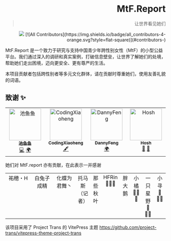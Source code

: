 <!--markdownlint-disable MD028 MD033 MD036 MD041 MD045 MD051-->

<div align="right">

# MtF.Report

> 让世界看见她们

<img src="https://komarev.com/ghpvc/?username=mtfreport" />
<!-- ALL-CONTRIBUTORS-BADGE:START - Do not remove or modify this section -->
[![All Contributors](https://img.shields.io/badge/all_contributors-4-orange.svg?style=flat-square)](#contributors-)
<!-- ALL-CONTRIBUTORS-BADGE:END -->

</div>

MtF.Report 是一个致力于研究与支持中国青少年跨性别女性（MtF）的小型公益平台。我们通过深入的调研和真实案例，打破信息壁垒，让世界了解她们的处境，帮助她们走出困境，迈向更安全、更有尊严的生活。

本项目贡献者包括跨性别者等多元文化群体，请在贡献时尊重她们，使用友善礼貌的词语。

## 致谢 ✨

<!-- ALL-CONTRIBUTORS-LIST:START - Do not remove or modify this section -->
<!-- prettier-ignore-start -->
<!-- markdownlint-disable -->
<table>
  <tbody>
    <tr>
      <td align="center" valign="top" width="14.28%"><a href="https://chiyu.it"><img src="https://avatars.githubusercontent.com/u/109492503?v=4?s=100" width="100px;" alt="池鱼鱼"/><br /><sub><b>池鱼鱼</b></sub></a><br /><a href="https://github.com/mtfreport/vitepress-theme-project-trans/commits?author=kazukokawagawa" title="Code">💻</a> <a href="#translation-kazukokawagawa" title="Translation">🌍</a></td>
      <td align="center" valign="top" width="14.28%"><a href="https://github.com/CodingXiaoheng"><img src="https://avatars.githubusercontent.com/u/216361016?v=4?s=100" width="100px;" alt="CodingXiaoheng"/><br /><sub><b>CodingXiaoheng</b></sub></a><br /><a href="#content-CodingXiaoheng" title="Content">🖋</a></td>
      <td align="center" valign="top" width="14.28%"><a href="https://github.com/FengzihangCode"><img src="https://avatars.githubusercontent.com/u/91676896?v=4?s=100" width="100px;" alt="DannyFeng"/><br /><sub><b>DannyFeng</b></sub></a><br /><a href="#translation-FengzihangCode" title="Translation">🌍</a></td>
      <td align="center" valign="top" width="14.28%"><a href="https://github.com/Hoshroin"><img src="https://avatars.githubusercontent.com/u/31343983?v=4?s=100" width="100px;" alt="Hosh"/><br /><sub><b>Hosh</b></sub></a><br /><a href="#research-Hoshroin" title="Research">🔬</a> <a href="#promotion-Hoshroin" title="Promotion">📣</a></td>
    </tr>
  </tbody>
</table>

<!-- markdownlint-restore -->
<!-- prettier-ignore-end -->

<!-- ALL-CONTRIBUTORS-LIST:END -->

她们对 MtF.report 亦有贡献，在此表示一并感谢

<!-- prettier-ignore-start -->
<!-- markdownlint-disable -->
<table>
  <tbody>
    <tr>
      <td align="center" valign="top" width="33%">祐穂・H</td>
      <td align="center" valign="top" width="33%">白兔子成精</td>
      <td align="center" valign="top" width="33%">化蝶为君舞丶</td>
      <td align="center" valign="top" width="33%">托马斯（记者）</td>
      <td align="center" valign="top" width="33%">那些秋叶</td>
      <td align="center" valign="top" width="33%">HFRin🏳️‍⚧️🍥</td>
      <td align="center" valign="top" width="33%">胖大鹅</td>
      <td align="center" valign="top" width="33%">小橘🏳️‍⚧️🍥</td>
      <td align="center" valign="top" width="33%">一只星野🍥🏳️‍⚧</td>
      <td align="center" valign="top" width="33%">小寻🍥🏳️‍⚧</td>
    </tr>
  </tbody>
</table>
<!-- markdownlint-restore -->
<!-- prettier-ignore-end -->

该项目采用了 Project Trans 的 VitePress 主题 <https://github.com/project-trans/vitepress-theme-project-trans>

